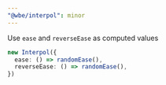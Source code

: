 ```yaml
---
"@wbe/interpol": minor
---
```


Use `ease` and `reverseEase` as computed values

```ts
new Interpol({
  ease: () => randomEase(),
  reverseEase: () => randomEase(),
})
```
